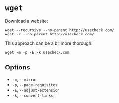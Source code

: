 # `wget`

Download a website:

	wget --recursive --no-parent http://usecheck.com/
	wget -r --no-parent http://usecheck.com/

This approach can be a bit more thorough:

	wget -m -p -E -k usecheck.com

## Options

- `-m`, `--mirror`
- `-p`, `--page-requisites`
- `-E`, `--adjust-extension`
- `-k`, `--convert-links`
